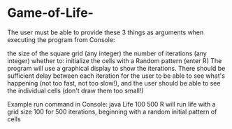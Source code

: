 # Game-of-Life-
The user must be able to provide these 3 things as arguments when executing the program from Console:

the size of the square grid (any integer)
the number of iterations (any integer)
whether to:
initialize the cells with a Random pattern (enter R)
The program will use a graphical display to show the iterations.  There should be sufficient delay between each iteration for the user to be able to see what's happening (not too fast, not too slow!), and the user should be able to see the individual cells (don't draw them too small!)

Example run command in Console: java Life 100 500 R will run life with a grid size 100 for 500 iterations, beginning with a random initial pattern of cells
